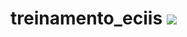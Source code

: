 # treinamento_eciis <img src="https://api.travis-ci.org/andreldsa/treinamento_eciis.svg?branch=master"/>

